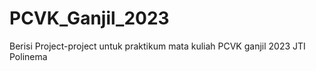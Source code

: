 # PCVK_Ganjil_2023
Berisi Project-project untuk praktikum mata kuliah PCVK ganjil 2023 JTI Polinema
